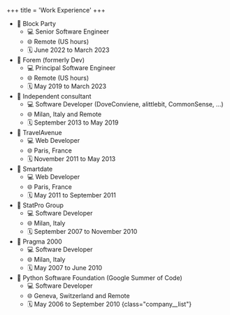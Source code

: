 +++
title = 'Work Experience'
+++

- <span class="company__name">:house_with_garden: Block Party</span>
  - :computer: Senior Software Engineer
  - :globe_with_meridians: Remote (US hours)
  - :spiral_calendar: June 2022 to March 2023
- <span class="company__name">:house_with_garden: Forem (formerly Dev)</span>
  - :computer: Principal Software Engineer
  - :globe_with_meridians: Remote (US hours)
  - :spiral_calendar: May 2019 to March 2023
- <span class="company__name">:house_with_garden: Independent consultant</span>
  - :computer: Software Developer (DoveConviene, alittlebit, CommonSense, ...)
  - :globe_with_meridians: Milan, Italy and Remote
  - :spiral_calendar: September 2013 to May 2019
- <span class="company__name">:house_with_garden: TravelAvenue</span>
  - :computer: Web Developer
  - :globe_with_meridians: Paris, France
  - :spiral_calendar: November 2011 to May 2013
- <span class="company__name">:house_with_garden: Smartdate</span>
  - :computer: Web Developer
  - :globe_with_meridians: Paris, France
  - :spiral_calendar: May 2011 to September 2011
- <span class="company__name">:house_with_garden: StatPro Group</span>
  - :computer: Software Developer
  - :globe_with_meridians: Milan, Italy
  - :spiral_calendar: September 2007 to November 2010
- <span class="company__name">:house_with_garden: Pragma 2000</span>
  - :computer: Software Developer
  - :globe_with_meridians: Milan, Italy
  - :spiral_calendar: May 2007 to June 2010
- <span class="company__name">:house_with_garden: Python Software Foundation (Google Summer of Code)</span>
  - :computer: Software Developer
  - :globe_with_meridians: Geneva, Switzerland and Remote
  - :spiral_calendar: May 2006 to September 2010
{class="company__list"}
